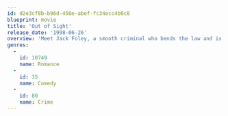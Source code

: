 ```yaml
---
id: d2e3cf8b-b96d-450e-abef-fc34ecc4b0c8
blueprint: movie
title: 'Out of Sight'
release_date: '1998-06-26'
overview: 'Meet Jack Foley, a smooth criminal who bends the law and is determined to make one last heist. Karen Sisco is a federal marshal who chooses all the right moves … and all the wrong guys. Now they''re willing to risk it all to find out if there''s more between them than just the law. Variety hails Out of Sight as "a sly, sexy, vastly entertaining film."'
genres:
  -
    id: 10749
    name: Romance
  -
    id: 35
    name: Comedy
  -
    id: 80
    name: Crime
---
```

